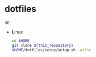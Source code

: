 # dotfiles
hi!

- Linux
	```sh
	cd $HOME
	git clone ${this_repository}
	$HOME/dotfiles/setup/setup.sh -withx
	```
